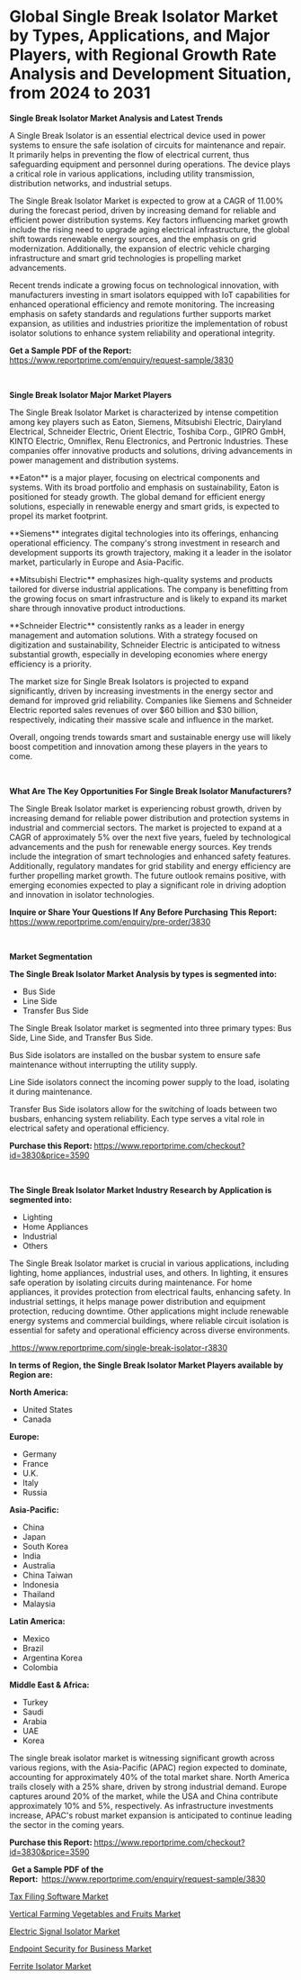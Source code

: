 <p><h1>Global Single Break Isolator Market by Types, Applications, and Major Players, with Regional Growth Rate Analysis and Development Situation, from 2024 to 2031</h1></p><p><strong>Single Break Isolator Market Analysis and Latest Trends</strong></p>
<p><p>A Single Break Isolator is an essential electrical device used in power systems to ensure the safe isolation of circuits for maintenance and repair. It primarily helps in preventing the flow of electrical current, thus safeguarding equipment and personnel during operations. The device plays a critical role in various applications, including utility transmission, distribution networks, and industrial setups.</p><p>The Single Break Isolator Market is expected to grow at a CAGR of 11.00% during the forecast period, driven by increasing demand for reliable and efficient power distribution systems. Key factors influencing market growth include the rising need to upgrade aging electrical infrastructure, the global shift towards renewable energy sources, and the emphasis on grid modernization. Additionally, the expansion of electric vehicle charging infrastructure and smart grid technologies is propelling market advancements. </p><p>Recent trends indicate a growing focus on technological innovation, with manufacturers investing in smart isolators equipped with IoT capabilities for enhanced operational efficiency and remote monitoring. The increasing emphasis on safety standards and regulations further supports market expansion, as utilities and industries prioritize the implementation of robust isolator solutions to enhance system reliability and operational integrity.</p></p>
<p><strong>Get a Sample PDF of the Report:&nbsp;</strong> <a href="https://www.reportprime.com/enquiry/request-sample/3830">https://www.reportprime.com/enquiry/request-sample/3830</a></p>
<p>&nbsp;</p>
<p><strong>Single Break Isolator Major Market Players</strong></p>
<p><p>The Single Break Isolator Market is characterized by intense competition among key players such as Eaton, Siemens, Mitsubishi Electric, Dairyland Electrical, Schneider Electric, Orient Electric, Toshiba Corp., GIPRO GmbH, KINTO Electric, Omniflex, Renu Electronics, and Pertronic Industries. These companies offer innovative products and solutions, driving advancements in power management and distribution systems.</p><p>**Eaton** is a major player, focusing on electrical components and systems. With its broad portfolio and emphasis on sustainability, Eaton is positioned for steady growth. The global demand for efficient energy solutions, especially in renewable energy and smart grids, is expected to propel its market footprint.</p><p>**Siemens** integrates digital technologies into its offerings, enhancing operational efficiency. The company's strong investment in research and development supports its growth trajectory, making it a leader in the isolator market, particularly in Europe and Asia-Pacific.</p><p>**Mitsubishi Electric** emphasizes high-quality systems and products tailored for diverse industrial applications. The company is benefitting from the growing focus on smart infrastructure and is likely to expand its market share through innovative product introductions.</p><p>**Schneider Electric** consistently ranks as a leader in energy management and automation solutions. With a strategy focused on digitization and sustainability, Schneider Electric is anticipated to witness substantial growth, especially in developing economies where energy efficiency is a priority.</p><p>The market size for Single Break Isolators is projected to expand significantly, driven by increasing investments in the energy sector and demand for improved grid reliability. Companies like Siemens and Schneider Electric reported sales revenues of over $60 billion and $30 billion, respectively, indicating their massive scale and influence in the market.</p><p>Overall, ongoing trends towards smart and sustainable energy use will likely boost competition and innovation among these players in the years to come.</p></p>
<p>&nbsp;</p>
<p><strong>What Are The Key Opportunities For Single Break Isolator Manufacturers?</strong></p>
<p><p>The Single Break Isolator market is experiencing robust growth, driven by increasing demand for reliable power distribution and protection systems in industrial and commercial sectors. The market is projected to expand at a CAGR of approximately 5% over the next five years, fueled by technological advancements and the push for renewable energy sources. Key trends include the integration of smart technologies and enhanced safety features. Additionally, regulatory mandates for grid stability and energy efficiency are further propelling market growth. The future outlook remains positive, with emerging economies expected to play a significant role in driving adoption and innovation in isolator technologies.</p></p>
<p><strong>Inquire or Share Your Questions If Any Before Purchasing This Report:</strong> <a href="https://www.reportprime.com/enquiry/pre-order/3830">https://www.reportprime.com/enquiry/pre-order/3830</a></p>
<p>&nbsp;</p>
<p><strong>Market Segmentation</strong></p>
<p><strong>The Single Break Isolator Market Analysis by types is segmented into:</strong></p>
<p><ul><li>Bus Side</li><li>Line Side</li><li>Transfer Bus Side</li></ul></p>
<p><p>The Single Break Isolator market is segmented into three primary types: Bus Side, Line Side, and Transfer Bus Side. </p><p>Bus Side isolators are installed on the busbar system to ensure safe maintenance without interrupting the utility supply. </p><p>Line Side isolators connect the incoming power supply to the load, isolating it during maintenance. </p><p>Transfer Bus Side isolators allow for the switching of loads between two busbars, enhancing system reliability. Each type serves a vital role in electrical safety and operational efficiency.</p></p>
<p><strong>Purchase this Report:&nbsp;</strong><a href="https://www.reportprime.com/checkout?id=3830&price=3590">https://www.reportprime.com/checkout?id=3830&price=3590</a></p>
<p>&nbsp;</p>
<p><strong>The Single Break Isolator Market Industry Research by Application is segmented into:</strong></p>
<p><ul><li>Lighting</li><li>Home Appliances</li><li>Industrial</li><li>Others</li></ul></p>
<p><p>The Single Break Isolator market is crucial in various applications, including lighting, home appliances, industrial uses, and others. In lighting, it ensures safe operation by isolating circuits during maintenance. For home appliances, it provides protection from electrical faults, enhancing safety. In industrial settings, it helps manage power distribution and equipment protection, reducing downtime. Other applications might include renewable energy systems and commercial buildings, where reliable circuit isolation is essential for safety and operational efficiency across diverse environments.</p></p>
<p><a href="https://www.reportprime.com/single-break-isolator-r3830">&nbsp;https://www.reportprime.com/single-break-isolator-r3830</a></p>
<p><strong>In terms of Region, the Single Break Isolator Market Players available by Region are:</strong></p>
<p>
    <p> <strong> North America: </strong>
        <ul>
            <li>United States</li>
            <li>Canada</li>
        </ul>
        </p> 
    <p> <strong> Europe: </strong>
        <ul>
            <li>Germany</li>
            <li>France</li>
            <li>U.K.</li>
            <li>Italy</li>
            <li>Russia</li>
        </ul>
        </p> 
    <p> <strong> Asia-Pacific: </strong>
        <ul>
            <li>China</li>
            <li>Japan</li>
            <li>South Korea</li>
            <li>India</li>
            <li>Australia</li>
            <li>China Taiwan</li>
            <li>Indonesia</li>
            <li>Thailand</li>
            <li>Malaysia</li>
        </ul>
        </p> 
    <p> <strong> Latin America: </strong>
        <ul>
            <li>Mexico</li>
            <li>Brazil</li>
            <li>Argentina Korea</li>
            <li>Colombia</li>
        </ul>
        </p> 
    <p> <strong> Middle East & Africa: </strong>
        <ul>
            <li>Turkey</li>
            <li>Saudi</li>
            <li>Arabia</li>
            <li>UAE</li>
            <li>Korea</li>
        </ul>
    </p>
    </p>
<p><p>The single break isolator market is witnessing significant growth across various regions, with the Asia-Pacific (APAC) region expected to dominate, accounting for approximately 40% of the total market share. North America trails closely with a 25% share, driven by strong industrial demand. Europe captures around 20% of the market, while the USA and China contribute approximately 10% and 5%, respectively. As infrastructure investments increase, APAC's robust market expansion is anticipated to continue leading the sector in the coming years.</p></p>
<p><strong>Purchase this Report: </strong><a href="https://www.reportprime.com/checkout?id=3830&price=3590">https://www.reportprime.com/checkout?id=3830&price=3590</a></p>
<p>&nbsp;<strong>Get a Sample PDF of the Report:&nbsp;&nbsp;</strong><a href="https://www.reportprime.com/enquiry/request-sample/3830">https://www.reportprime.com/enquiry/request-sample/3830</a></p>
<p><strong></strong></p>
<p><p><a href="https://www.linkedin.com/pulse/how-tax-filing-software-market-evolved-key-trends-regional-dynamics-period-4yhfe?trackingId=kkUGHAs5Qne392S%2BBpODtA%3D%3D">Tax Filing Software Market</a></p><p><a href="https://issuu.com/reportprime-2/docs/vertical-farming-vegetables-and-fru_90fb8e0509b899">Vertical Farming Vegetables and Fruits Market</a></p><p><a href="https://github.com/NargisHussain432/Market-Research-Report-List-1/blob/main/electric-signal-isolator-market.md">Electric Signal Isolator Market</a></p><p><a href="https://www.linkedin.com/pulse/navigating-global-endpoint-security-business-market-landscape-g38oe?trackingId=iey5imtCRc6VgDAjq%2FrOCw%3D%3D">Endpoint Security for Business Market</a></p><p><a href="https://github.com/angelajermaine/Market-Research-Report-List-5/blob/main/ferrite-isolator-market.md">Ferrite Isolator Market</a></p></p>